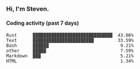 ### Hi, I'm Steven.

#### Coding activity (past 7 days)
```
Rust      ▓▓▓▓▓▓▓▓▓▓▓▓▓▓▓▓▓▓▓▓▓▓▓▓▓▓▓▓▓▓  43.06%
Text      ▓▓▓▓▓▓▓▓▓▓▓▓▓▓▓▓▓▓▓▓▓▓▓         33.59%
Bash      ▓▓▓▓▓▓                           9.21%
other     ▓▓▓▓▓                            7.59%
Markdown  ▓▓▓                              5.21%
HTML                                       1.34%
```

